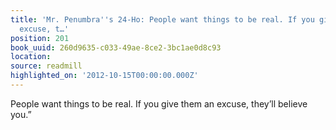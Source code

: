 ```yaml
---
title: 'Mr. Penumbra''s 24-Ho: People want things to be real. If you give them an
  excuse, t…'
position: 201
book_uuid: 260d9635-c033-49ae-8ce2-3bc1ae0d8c93
location: 
source: readmill
highlighted_on: '2012-10-15T00:00:00.000Z'
---
```


People want things to be real. If you give them an excuse, they’ll believe you.”
